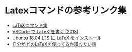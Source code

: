 # Latexコマンドの参考リンク集
- [LaTeXコマンド集](http://www.latex-cmd.com)
- [VSCode で LaTeX を書く (2018)](https://qiita.com/popunbom/items/7d02fc75ad23b735d28c)
- [Ubuntu 18.04 LTS に LaTeX をインストール](https://qiita.com/BitPositive/items/6b13e2038d628c33be8e)
- [自分がどのLaTeXを使ってるか知りたい話](https://qiita.com/zr_tex8r/items/a924be192ecea7e6bbe4)